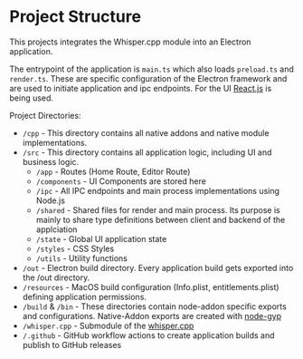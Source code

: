 # Project Structure

This projects integrates the Whisper.cpp module into an Electron application.

The entrypoint of the application is `main.ts` which also loads `preload.ts` and
`render.ts`. These are specific configuration of the Electron framework and are
used to initiate application and ipc endpoints. For the UI
[React.js](https://react.dev/) is being used.

Project Directories:

- `/cpp` - This directory contains all native addons and native module
  implementations.
- `/src` - This directory contains all application logic, including UI and
  business logic.
  - `/app` - Routes (Home Route, Editor Route)
  - `/components` - UI Components are stored here
  - `/ipc` - All IPC endpoints and main process implementations using Node.js
  - `/shared` - Shared files for render and main process. Its purpose is mainly
    to share type definitions between client and backend of the applciation
  - `/state` - Global UI application state
  - `/styles` - CSS Styles
  - `/utils` - Utility functions
- `/out` - Electron build directory. Every application build gets exported into
  the /out directory.
- `/resources` - MacOS build configuration (Info.plist, entitlements.plist)
  defining application permissions.
- `/build` & `/bin` - These directories contain node-addon specific exports and
  configurations. Native-Addon exports are created with
  [node-gyp](https://github.com/nodejs/node-gyp/)
- `/whisper.cpp` - Submodule of the
  [whisper.cpp](https://github.com/ggerganov/whisper.cpp)
- `/.github` - GitHub workflow actions to create application builds and publish
  to GitHub releases
